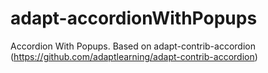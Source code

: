 # adapt-accordionWithPopups
Accordion With Popups. Based on adapt-contrib-accordion (https://github.com/adaptlearning/adapt-contrib-accordion)
